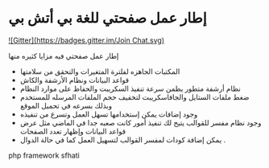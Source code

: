 إطار عمل صفحتي للغة بي أتش بي 
=========

[![Gitter](https://badges.gitter.im/Join Chat.svg)](https://gitter.im/sfhati/framework?utm_source=badge&utm_medium=badge&utm_campaign=pr-badge&utm_content=badge)

إطار عمل صفحتي فيه مزايا كثيره منها 
- المكتبات الجاهزه لفلترة المتغيرات والتحقق من سلامتها  
- قواعد البيانات ونظام الأرشفة والكاش  
- نظام أرشفة متطور يظمن سرعة تنفيذ السكريبت والحفاظ على موارد النظام  
- ضغط ملفات الستايل والجافاسكريبت لتخفيف حجم الملفات المرسله للمستخدم وبذلك بسرعه في تحميل الموقع  
- وجود إضافات يمكن إستخدامها تسهل العمل وتسرع من تنفيذه  
- وجود نظام مفسر للقوالب يتيح لك تنفيذ أمور كانت صعبه جدا في الماضي مثل عرض قواعد البيانات وإظهار  تعدد الصفحات  
- يمكن إضافة كودات لمفسر القوالب لتسهيل العمل كما في حالة الدوال .  
 

php framework sfhati
